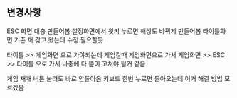 ## 변경사항
ESC 화면 대충 만들어봄
설정화면에서 윗키 누르면 해상도 바뀌게 만들어봄
타이틀화면 기존 꺼 갖고 왔는데 수정 필요할듯

타이틀 >> 게임화면 으로 가야되는데
게임킬때 게임화면으로 가서 게임화면 >> ESC >> 타이틀 으로 가서 나중에 다 뜯어 고쳐야 될거 같음

게임 재개 버튼 눌러도 바로 안돌아옴 키보드 한번 누르면 돌아오는데 이거 해결 방법 모르겠음